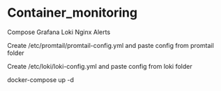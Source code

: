 # Container_monitoring
Compose Grafana Loki Nginx Alerts

Create /etc/promtail/promtail-config.yml  and paste config from promtail folder


Create /etc/loki/loki-config.yml          and paste config from loki folder

docker-compose up -d
